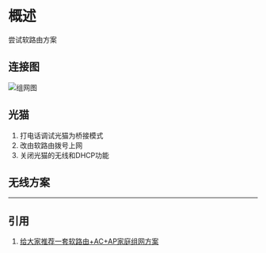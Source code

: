 # 概述
尝试软路由方案
## 连接图
![组网图](https://pic4.zhimg.com/80/v2-af042e86c1ef0270dc4e86d236c13b6f_720w.jpg)
## 光猫
1. 打电话调试光猫为桥接模式
2. 改由软路由拨号上网
3. 关闭光猫的无线和DHCP功能
## 无线方案
---
## 引用
1. [给大家推荐一套软路由+AC+AP家庭组网方案](https://zhuanlan.zhihu.com/p/352767075)